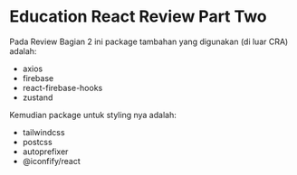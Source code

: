 # Education React Review Part Two

Pada Review Bagian 2 ini package tambahan yang digunakan (di luar CRA) adalah:
- axios
- firebase
- react-firebase-hooks
- zustand

Kemudian package untuk styling nya adalah:
- tailwindcss 
- postcss 
- autoprefixer
- @iconfify/react